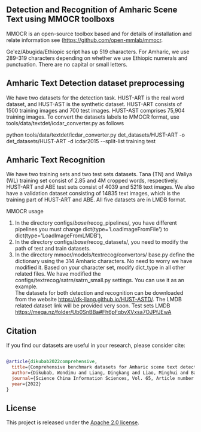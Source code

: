 
## Detection and Recognition of Amharic Scene Text using MMOCR toolboxs  

MMOCR is an open-source toolbox based and for details of installation and relate information see (https://github.com/open-mmlab/mmocr. 

Geʽez/Abugida/Ethiopic script has up 519 characters. For Amharic, we use 289-319 characters depending on whether we use Ethiopic numerals and punctuation. There are no capital or small letters. 

 
## Amharic Text Detection dataset preprocessing

We have two datasets for the detection task. HUST-ART is the real word dataset, and HUST-AST is the synthetic dataset. HUST-ART consists of 1500 training images and 700 test images. HUST-AST comprises 75,904 training images.
 To convert the datasets labels to MMOCR format, use tools/data/textdet/icdar_converter.py as follows

 python tools/data/textdet/icdar_converter.py det_datasets/HUST-ART -o det_datasets/HUST-ART -d icdar2015 --split-list training test

## Amharic Text Recognition  
We have two training sets and two test sets datasets. Tana (TN) and Waliya (WL) training set consist of 2.85 and 4M cropped words, respectively. HUST-ART and ABE test sets consist of 4039 and 5218 text images. We also have a validation dataset consisting of 14835 text images, which is the training part of HUST-ART and ABE. All five datasets are in LMDB format.  

MMOCR usage
1.  In the directory configs/_base_/recog_pipelines/, you have different pipelines you must change dict(type='LoadImageFromFile') to dict(type='LoadImageFromLMDB'),   
2.  In the directory configs/_base_/recog_datasets/, you need to modify the path of test and train datasets.
3.  In the directory mmocr/models/textrecog/convertors/ base.py define the dictionary using the 314 Amharic characters. No need to worry we have modified it. Based on your character set, modify dict_type in all other related files. We have modified the configs/textrecog/satrn/satrn_small.py settings. You can use it as an example.  
The datasets for both detection and recognition can be downloaded from the website https://dk-liang.github.io/HUST-ASTD/. 
The LMDB related dataset link will be provided very soon.
Test sets LMDB https://mega.nz/folder/Ub0SnBBa#Fh6pFqbvXVxsa7OJPfJEwA
## Citation

If you find our datasets are useful in your research, please consider cite:

```bibtex

@article{dikubab2022comprehensive,
  title={Comprehensive benchmark datasets for Amharic scene text detection and recognition},
  author={Dikubab, Wondimu and Liang, Dingkang and Liao, Minghui and Bai, Xiang},
  journal={Science China Information Sciences, Vol. 65, Article number: 160106},
  year={2022}
}
```

## License

This project is released under the [Apache 2.0 license](LICENSE).


